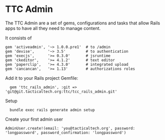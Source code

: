# TTC Admin

The TTC Admin are a set of gems, configurations and tasks that allow Rails apps to have all they need to manage content.

It consists of
```
gem 'activeadmin', '~> 1.0.0.pre1'  # to /admin
gem 'devise',      '~> 3.5'         # to authentication
gem 'execjs',      '>= 0.3.0'       # jsruntime
gem 'ckeditor',    '>= 4.1.2'       # text editor
gem 'paperclip',   '>= 4.3.0'       # integrated upload
gem 'cancancan',   '>= 1.13'        # authorizations roles
```

Add it to your Rails project Gemfile:
```
  gem 'ttc_rails_admin', :git => 'git@git.tacticaltech.org:ttc/tcc_rails_admin.git'
```

Setup

```
  bundle exec rails generate admin setup
```

Create your first admin user
```
AdminUser.create!(email: 'you@tacticaltech.org', password: 'longpassword', password_confirmation: 'longpassword')
```